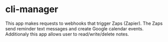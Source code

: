 # cli-manager

This app makes requests to webhooks that trigger Zaps (Zapier). The Zaps send reminder text messages and create Google calendar events.
Additionaly this app allows user to read/write/delete notes.
